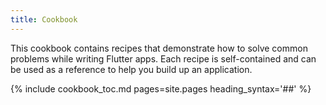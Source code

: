 ```yaml
---
title: Cookbook
---
```


This cookbook contains recipes that demonstrate how to solve common problems
while writing Flutter apps. Each recipe is self-contained and can be used as a
reference to help you build up an application.

{% include cookbook_toc.md pages=site.pages heading_syntax='##' %}
